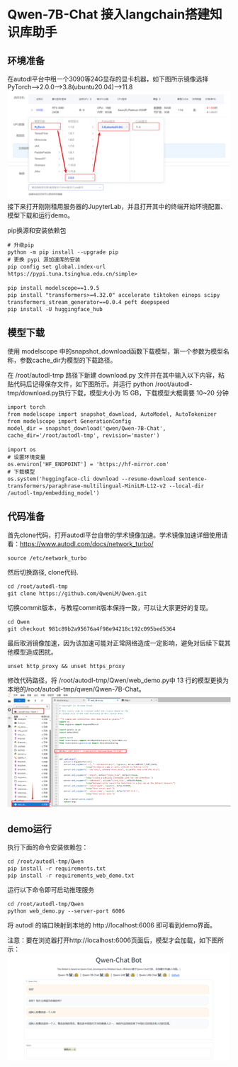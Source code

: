 # Qwen-7B-Chat 接入langchain搭建知识库助手
## 环境准备
在autodl平台中租一个3090等24G显存的显卡机器，如下图所示镜像选择PyTorch-->2.0.0-->3.8(ubuntu20.04)-->11.8
![Alt text](images/1.png)
接下来打开刚刚租用服务器的JupyterLab，并且打开其中的终端开始环境配置、模型下载和运行demo。

pip换源和安装依赖包
```
# 升级pip
python -m pip install --upgrade pip
# 更换 pypi 源加速库的安装
pip config set global.index-url https://pypi.tuna.tsinghua.edu.cn/simple>

pip install modelscope==1.9.5
pip install "transformers>=4.32.0" accelerate tiktoken einops scipy transformers_stream_generator==0.0.4 peft deepspeed
pip install -U huggingface_hub
```
## 模型下载
使用 modelscope 中的snapshot_download函数下载模型，第一个参数为模型名称，参数cache_dir为模型的下载路径。

在 /root/autodl-tmp 路径下新建 download.py 文件并在其中输入以下内容，粘贴代码后记得保存文件，如下图所示。并运行 python /root/autodl-tmp/download.py执行下载，模型大小为 15 GB，下载模型大概需要 10~20 分钟
```
import torch
from modelscope import snapshot_download, AutoModel, AutoTokenizer
from modelscope import GenerationConfig
model_dir = snapshot_download('qwen/Qwen-7B-Chat', cache_dir='/root/autodl-tmp', revision='master')

import os
# 设置环境变量
os.environ['HF_ENDPOINT'] = 'https://hf-mirror.com'
# 下载模型
os.system('huggingface-cli download --resume-download sentence-transformers/paraphrase-multilingual-MiniLM-L12-v2 --local-dir /autodl-tmp/embedding_model')
```
## 代码准备
首先clone代码，打开autodl平台自带的学术镜像加速。学术镜像加速详细使用请看：https://www.autodl.com/docs/network_turbo/
```
source /etc/network_turbo
```
然后切换路径, clone代码.
```
cd /root/autodl-tmp
git clone https://github.com/QwenLM/Qwen.git
```
切换commit版本，与教程commit版本保持一致，可以让大家更好的复现。
```
cd Qwen
git checkout 981c89b2a95676a4f98e94218c192c095bed5364
```
最后取消镜像加速，因为该加速可能对正常网络造成一定影响，避免对后续下载其他模型造成困扰。
```
unset http_proxy && unset https_proxy
```
修改代码路径，将 /root/autodl-tmp/Qwen/web_demo.py中 13 行的模型更换为本地的/root/autodl-tmp/qwen/Qwen-7B-Chat。
![Alt text](images/6.png)
## demo运行
执行下面的命令安装依赖包：
```
cd /root/autodl-tmp/Qwen
pip install -r requirements.txt
pip install -r requirements_web_demo.txt
```
运行以下命令即可启动推理服务
```
cd /root/autodl-tmp/Qwen
python web_demo.py --server-port 6006
```
将 autodl 的端口映射到本地的 http://localhost:6006 即可看到demo界面。

注意：要在浏览器打开http://localhost:6006页面后，模型才会加载，如下图所示：
![Alt text](images/5.png)
